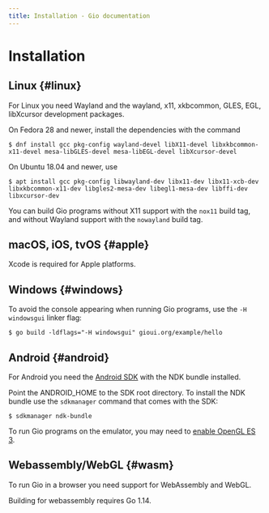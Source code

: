 ```yaml
---
title: Installation - Gio documentation
---
```


# Installation

## Linux {#linux}

For Linux you need Wayland and the wayland, x11, xkbcommon, GLES, EGL, libXcursor development packages.

On Fedora 28 and newer, install the dependencies with the command

    $ dnf install gcc pkg-config wayland-devel libX11-devel libxkbcommon-x11-devel mesa-libGLES-devel mesa-libEGL-devel libXcursor-devel

On Ubuntu 18.04 and newer, use

    $ apt install gcc pkg-config libwayland-dev libx11-dev libx11-xcb-dev libxkbcommon-x11-dev libgles2-mesa-dev libegl1-mesa-dev libffi-dev libxcursor-dev

You can build Gio programs without X11 support with the `nox11` build tag, and
without Wayland support with the `nowayland` build tag.

## macOS, iOS, tvOS {#apple}

Xcode is required for Apple platforms.

## Windows {#windows}

To avoid the console appearing when running Gio programs, use the `-H windowsgui` linker flag:

	$ go build -ldflags="-H windowsgui" gioui.org/example/hello

## Android {#android}

For Android you need the [Android SDK](https://developer.android.com/studio#command-tools) with the NDK bundle installed.

Point the ANDROID_HOME to the SDK root directory. To install the NDK bundle use the `sdkmanager`
command that comes with the SDK:

	$ sdkmanager ndk-bundle

To run Gio programs on the emulator, you may need to [enable OpenGL ES 3](https://developer.android.com/studio/run/emulator-acceleration).

## Webassembly/WebGL {#wasm}

To run Gio in a browser you need support for WebAssembly and WebGL.

Building for webassembly requires Go 1.14.
